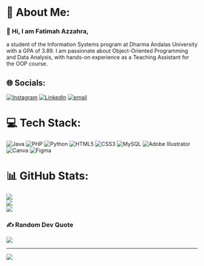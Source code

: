 
# 💫 About Me:
### 👋 Hi, I am Fatimah Azzahra,
a student of the Information Systems program at Dharma Andalas University with a GPA of 3.89. I am passionate about Object-Oriented Programming and Data Analysis, with hands-on experience as a Teaching Assistant for the OOP course.


## 🌐 Socials:
[![Instagram](https://img.shields.io/badge/Instagram-%23E4405F.svg?logo=Instagram&logoColor=white)](https://instagram.com/igeoaraa) [![LinkedIn](https://img.shields.io/badge/LinkedIn-%230077B5.svg?logo=linkedin&logoColor=white)](https://linkedin.com/in/raazhr/) [![email](https://img.shields.io/badge/Email-D14836?logo=gmail&logoColor=white)](mailto:razzhrr@gmail.com) 

# 💻 Tech Stack:
![Java](https://img.shields.io/badge/java-%23ED8B00.svg?style=for-the-badge&logo=openjdk&logoColor=white) ![PHP](https://img.shields.io/badge/php-%23777BB4.svg?style=for-the-badge&logo=php&logoColor=white) ![Python](https://img.shields.io/badge/python-3670A0?style=for-the-badge&logo=python&logoColor=ffdd54) ![HTML5](https://img.shields.io/badge/html5-%23E34F26.svg?style=for-the-badge&logo=html5&logoColor=white) ![CSS3](https://img.shields.io/badge/css3-%231572B6.svg?style=for-the-badge&logo=css3&logoColor=white) ![MySQL](https://img.shields.io/badge/mysql-4479A1.svg?style=for-the-badge&logo=mysql&logoColor=white) ![Adobe Illustrator](https://img.shields.io/badge/adobe%20illustrator-%23FF9A00.svg?style=for-the-badge&logo=adobe%20illustrator&logoColor=white) ![Canva](https://img.shields.io/badge/Canva-%2300C4CC.svg?style=for-the-badge&logo=Canva&logoColor=white) ![Figma](https://img.shields.io/badge/figma-%23F24E1E.svg?style=for-the-badge&logo=figma&logoColor=white)
# 📊 GitHub Stats:
![](https://github-readme-stats.vercel.app/api?username=araa-w&theme=gotham&hide_border=false&include_all_commits=false&count_private=false)<br/>
![](https://nirzak-streak-stats.vercel.app/?user=araa-w&theme=gotham&hide_border=false)<br/>
![](https://github-readme-stats.vercel.app/api/top-langs/?username=araa-w&theme=gotham&hide_border=false&include_all_commits=false&count_private=false&layout=compact)

### ✍️ Random Dev Quote
![](https://quotes-github-readme.vercel.app/api?type=horizontal&theme=merko)

---
[![](https://visitcount.itsvg.in/api?id=araa-w&icon=0&color=0)](https://visitcount.itsvg.in)

<!-- Proudly created with GPRM ( https://gprm.itsvg.in ) -->
